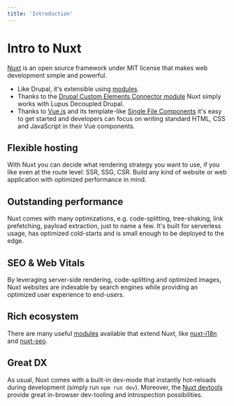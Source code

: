```yaml
---
title: 'Introduction'
---
```


# Intro to Nuxt

 [Nuxt](https://nuxt.com) is an open source framework under MIT license that makes web development simple and powerful.

 * Like Drupal, it's extensible using [modules](https://nuxt.com/modules).
 * Thanks to the [Drupal Custom Elements Connector module](https://github.com/drunomics/nuxtjs-drupal-ce) Nuxt simply works with Lupus Decoupled Drupal.
 * Thanks to [Vue.js](https://vuejs.org) and its template-like [Single File Components](https://vuejs.org/guide/scaling-up/sfc.html) it's easy to get started and developers can focus on writing standard HTML, CSS and JavaScript in their Vue components.

## Flexible hosting

With Nuxt you can decide what rendering strategy you want to use, if you like even at the route level: SSR, SSG, CSR. Build any kind of website or web application with optimized performance in mind.

## Outstanding performance

Nuxt comes with many optimizations, e.g. code-splitting, tree-shaking, link prefetching, payload extraction, just to name a few. It's built for serverless usage, has optimized cold-starts and is small enough to be deployed to the edge.

## SEO & Web Vitals

By leveraging server-side rendering, code-splitting and optimized images, Nuxt websites are indexable by search engines while providing an optimized user experience to end-users.

## Rich ecosystem

There are many useful [modules](https://nuxt.com/modules) available that extend Nuxt, like [nuxt-i18n](https://nuxt.com/modules/i18n) and [nuxt-seo](https://nuxt.com/modules/seo).

## Great DX

As usual, Nuxt comes with a built-in dev-mode that instantly hot-reloads during development (simply run `npm run dev`). Moreover, the [Nuxt devtools](https://nuxt.com/modules/devtools) provide great in-browser dev-tooling and introspection possibilities.

